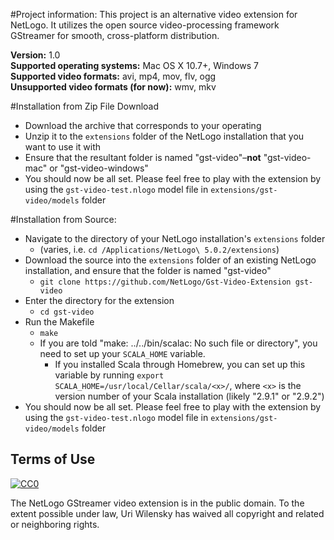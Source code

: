 #Project information:
This project is an alternative video extension for NetLogo.  It utilizes the open source video-processing framework GStreamer for smooth, cross-platform distribution.

__Version:__ 1.0<br>
__Supported operating systems:__ Mac OS X 10.7+, Windows 7<br>
__Supported video formats:__ avi, mp4, mov, flv, ogg<br>
<b>Unsupported video formats (for now):</b> wmv, mkv

#Installation from Zip File Download
* Download the archive that corresponds to your operating
* Unzip it to the `extensions` folder of the NetLogo installation that you want to use it with
* Ensure that the resultant folder is named "gst-video"–<b>not</b> "gst-video-mac" or "gst-video-windows"
* You should now be all set.  Please feel free to play with the extension by using the `gst-video-test.nlogo` model file in `extensions/gst-video/models` folder

#Installation from Source:
* Navigate to the directory of your NetLogo installation's `extensions` folder
  * (varies, i.e. `cd /Applications/NetLogo\ 5.0.2/extensions`)
* Download the source into the `extensions` folder of an existing NetLogo installation, and ensure that the folder is named "gst-video"
  * `git clone https://github.com/NetLogo/Gst-Video-Extension gst-video`
* Enter the directory for the extension
  * `cd gst-video`
* Run the Makefile
  * `make`
  * If you are told "make: ../../bin/scalac: No such file or directory", you need to set up your `SCALA_HOME` variable.
    * If you installed Scala through Homebrew, you can set up this variable by running `export SCALA_HOME=/usr/local/Cellar/scala/<x>/`, where `<x>` is the version number of your Scala installation (likely "2.9.1" or "2.9.2")
* You should now be all set.  Please feel free to play with the extension by using the `gst-video-test.nlogo` model file in `extensions/gst-video/models` folder

## Terms of Use

[![CC0](http://i.creativecommons.org/p/zero/1.0/88x31.png)](http://creativecommons.org/publicdomain/zero/1.0/)

The NetLogo GStreamer video extension is in the public domain.  To the extent possible under law, Uri Wilensky has waived all copyright and related or neighboring rights.
